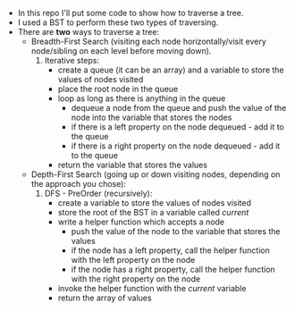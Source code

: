 * In this repo I'll put some code to show how to traverse a tree.
* I used a BST to perform these two types of traversing.
* There are **two** ways to traverse a tree:
    * Breadth-First Search (visiting each node horizontally/visit every node/sibling on each level before moving down). 
        1. Iterative steps:
            - create a queue (it can be an array) and a variable to store the values of nodes visited
            - place the root node in the queue
            - loop as long as there is anything in the queue
                - dequeue a node from the queue and push the value of the node into the variable that stores the nodes
                - if there is a left property on the node dequeued - add it to the queue
                - if there is a right property on the node dequeued - add it to the queue
            - return the variable that stores the values
    * Depth-First Search (going up or down visiting nodes, depending on the approach you chose):
        1. DFS - PreOrder (recursively):
            - create a variable to store the values of nodes visited
            - store the root of the BST in a variable called *current*
            - write a helper function which accepts a node
                * push the value of the node to the variable that stores the values
                * if the node has a left property, call the helper function with the left property on the node
                * if the node has a right property, call the helper function with the right property on the node
            - invoke the helper function with the *current* variable
            - return the array of values